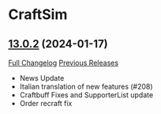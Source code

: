 # CraftSim

## [13.0.2](https://github.com/derfloh205/CraftSim/tree/13.0.2) (2024-01-17)
[Full Changelog](https://github.com/derfloh205/CraftSim/compare/13.0.1...13.0.2) [Previous Releases](https://github.com/derfloh205/CraftSim/releases)

- News Update  
- Italian translation of new features (#208)  
- Craftbuff Fixes and SupporterList update  
- Order recraft fix  
